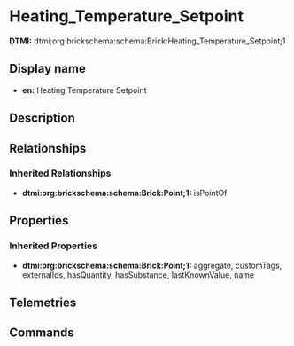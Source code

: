 # Heating_Temperature_Setpoint
**DTMI:** dtmi:org:brickschema:schema:Brick:Heating_Temperature_Setpoint;1
## Display name
- **en:** Heating Temperature Setpoint
## Description
## Relationships
### Inherited Relationships
* **dtmi:org:brickschema:schema:Brick:Point;1:** isPointOf
## Properties
### Inherited Properties
* **dtmi:org:brickschema:schema:Brick:Point;1:** aggregate, customTags, externalIds, hasQuantity, hasSubstance, lastKnownValue, name
## Telemetries
## Commands
